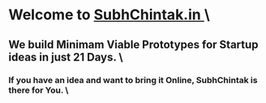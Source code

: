 # Welcome to <ins> SubhChintak.in </ins> \
## We build Minimam Viable Prototypes for Startup ideas in just 21 Days. \
### If you have an idea and want to bring it Online, SubhChintak is there for You. \
